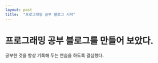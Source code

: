```yaml
---
layout: post
title:  "프로그래밍 공부 블로그 시작"
---
```


# 프로그래밍 공부 블로그를 만들어 보았다.

공부한 것을 항상 기록해 두는 연습을 하도록 결심했다.
